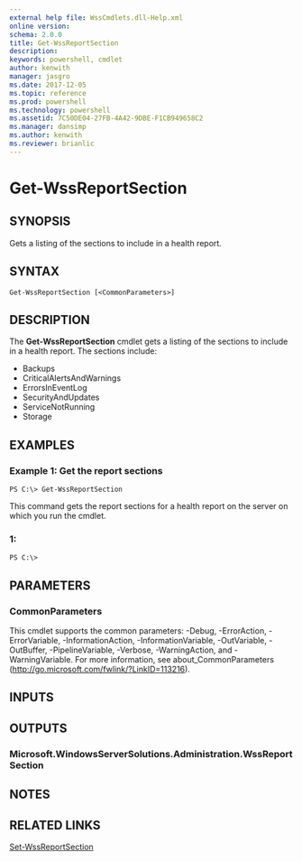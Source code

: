 ```yaml
---
external help file: WssCmdlets.dll-Help.xml
online version: 
schema: 2.0.0
title: Get-WssReportSection
description: 
keywords: powershell, cmdlet
author: kenwith
manager: jasgro
ms.date: 2017-12-05
ms.topic: reference
ms.prod: powershell
ms.technology: powershell
ms.assetid: 7C50DE04-27FB-4A42-9DBE-F1CB949658C2
ms.manager: dansimp
ms.author: kenwith
ms.reviewer: brianlic
---
```


# Get-WssReportSection

## SYNOPSIS
Gets a listing of the sections to include in a health report.

## SYNTAX

```
Get-WssReportSection [<CommonParameters>]
```

## DESCRIPTION
The **Get-WssReportSection** cmdlet gets a listing of the sections to include in a health report.
The sections include: 

- Backups 
- CriticalAlertsAndWarnings 
- ErrorsInEventLog 
- SecurityAndUpdates 
- ServiceNotRunning 
- Storage

## EXAMPLES

### Example 1: Get the report sections
```
PS C:\> Get-WssReportSection
```

This command gets the report sections for a health report on the server on which you run the cmdlet.

### 1:
```
PS C:\>
```

## PARAMETERS

### CommonParameters
This cmdlet supports the common parameters: -Debug, -ErrorAction, -ErrorVariable, -InformationAction, -InformationVariable, -OutVariable, -OutBuffer, -PipelineVariable, -Verbose, -WarningAction, and -WarningVariable. For more information, see about_CommonParameters (http://go.microsoft.com/fwlink/?LinkID=113216).

## INPUTS

## OUTPUTS

### Microsoft.WindowsServerSolutions.Administration.WssReportSection

## NOTES

## RELATED LINKS

[Set-WssReportSection](./Set-WssReportSection.md)

